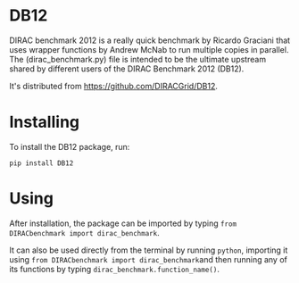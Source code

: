 # DB12
DIRAC benchmark 2012 is a really quick benchmark by Ricardo Graciani that uses wrapper functions by Andrew McNab to run multiple copies in parallel. 
The (dirac_benchmark.py) file is intended to be the ultimate upstream shared by different users of the DIRAC Benchmark 2012 (DB12). 

It's distributed from https://github.com/DIRACGrid/DB12.


# Installing

To install the DB12 package, run:

    pip install DB12

# Using

After installation, the package can be imported by typing `from DIRACbenchmark import dirac_benchmark`. 

It can also be used directly from the terminal by running `python`, importing it using `from DIRACbenchmark import dirac_benchmark`and then running any of its functions by typing `dirac_benchmark.function_name()`.
